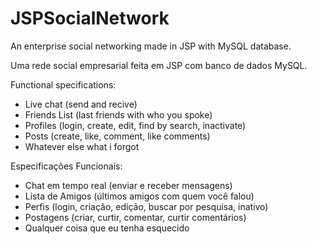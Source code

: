 # JSPSocialNetwork
An enterprise social networking made in JSP with MySQL database.

Uma rede social empresarial feita em JSP com banco de dados MySQL.

Functional specifications:
  - Live chat (send and recive)
  - Friends List (last friends with who you spoke)
  - Profiles (login, create, edit, find by search, inactivate)
  - Posts (create, like, comment, like comments)
  - Whatever else what i forgot
  
Especificações Funcionais:
  - Chat em tempo real (enviar e receber mensagens)
  - Lista de Amigos (últimos amigos com quem você falou)
  - Perfis (login, criação, edição, buscar por pesquisa, inativo)
  - Postagens (criar, curtir, comentar, curtir comentários)
  - Qualquer coisa que eu tenha esquecido
